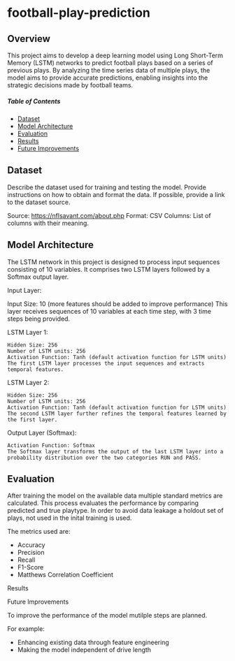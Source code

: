 # football-play-prediction

## Overview

This project aims to develop a deep learning model using Long Short-Term Memory (LSTM) networks to predict football plays based on a series of previous plays. By analyzing the time series data of multiple plays, the model aims to provide accurate predictions, enabling insights into the strategic decisions made by football teams.

##### Table of Contents

* [Dataset](#dataset)  
* [Model Architecture](#architecture)
* [Evaluation](#evaluation)
* [Results](#results)
* [Future Improvements](#improvements)


## Dataset

Describe the dataset used for training and testing the model. Provide instructions on how to obtain and format the data. If possible, provide a link to the dataset source.

Source: https://nflsavant.com/about.php
Format: CSV
Columns: List of columns with their meaning.

## Model Architecture

The LSTM network in this project is designed to process input sequences consisting of 10 variables. It comprises two LSTM layers followed by a Softmax output layer.

Input Layer:

Input Size: 10 (more features should be added to improve performance)
This layer receives sequences of 10 variables at each time step, with 3 time steps being provided.

LSTM Layer 1:

    Hidden Size: 256
    Number of LSTM units: 256
    Activation Function: Tanh (default activation function for LSTM units)
    The first LSTM layer processes the input sequences and extracts temporal features.

LSTM Layer 2:

    Hidden Size: 256
    Number of LSTM units: 256
    Activation Function: Tanh (default activation function for LSTM units)
    The second LSTM layer further refines the temporal features learned by the first layer.

Output Layer (Softmax):

    Activation Function: Softmax
    The Softmax layer transforms the output of the last LSTM layer into a probability distribution over the two categories RUN and PASS.


## Evaluation

After training the model on the available data multiple standard metrics are calculated. This process evaluates the performance by comparing predicted and true playtype. In order to avoid data leakage a holdout set of plays, not used in the inital training is used.

The metrics used are:
* Accuracy
* Precision
* Recall
* F1-Score
* Matthews Correlation Coefficient 

Results

Future Improvements

To improve the performance of the model mutilple steps are planned.

For example:
* Enhancing existing data through feature engineering
* Making the model independent of drive length
